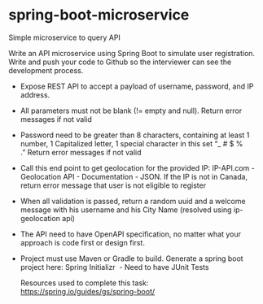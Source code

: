 # spring-boot-microservice
Simple microservice to query API

Write an API microservice using Spring Boot to simulate user registration. Write and push your code to Github so the interviewer can see the development process.

- Expose REST API to accept a payload of username, password, and IP address.
- All parameters must not be blank (!= empty and null). Return error messages if not valid
- Password need to be greater than 8 characters, containing at least 1 number, 1 Capitalized letter, 1 special character in this set “_ # $ % .” Return error messages if not valid
- Call this end point to get geolocation for the provided IP: IP-API.com - Geolocation API - Documentation - JSON. If the IP is not in Canada, return error message that user is not eligible to register
- When all validation is passed, return a random uuid and a welcome message with his username and his City Name (resolved using ip-geolocation api)
- The API need to have OpenAPI specification, no matter what your approach is code first or design first.
- Project must use Maven or Gradle to build. Generate a spring boot project here: Spring Initializr 
- Need to have JUnit Tests

  Resources used to complete this task:
  https://spring.io/guides/gs/spring-boot/
